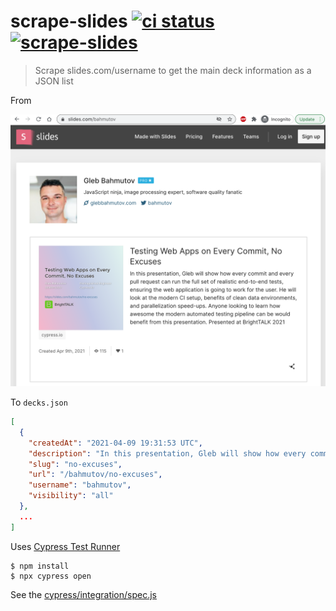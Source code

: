 # scrape-slides [![ci status][ci image]][ci url] [![scrape-slides](https://img.shields.io/endpoint?url=https://dashboard.cypress.io/badge/simple/hacxpt/main&style=flat&logo=cypress)](https://dashboard.cypress.io/projects/hacxpt/runs)
> Scrape slides.com/username to get the main deck information as a JSON list

From

![Slides account in the browser](./images/slides.png)

To `decks.json`

```json
[
  {
    "createdAt": "2021-04-09 19:31:53 UTC",
    "description": "In this presentation, Gleb will show how every commit and every pull request can run the full set of realistic end-to-end tests, ensuring the web application is going to work for the user. He will look at the modern CI setup, benefits of clean data environments, and parallelization speed-ups. Anyone looking to learn how awesome the modern automated testing pipeline can be would benefit from this presentation. Presented at BrightTALK 2021",
    "slug": "no-excuses",
    "url": "/bahmutov/no-excuses",
    "username": "bahmutov",
    "visibility": "all"
  },
  ...
]
```

Uses [Cypress Test Runner](https://github.com/cypress-io/cypress)

```
$ npm install
$ npx cypress open
```

See the [cypress/integration/spec.js](./cypress/integration/spec.js)

[ci image]: https://github.com/bahmutov/scrape-slides/workflows/scrape/badge.svg?branch=main
[ci url]: https://github.com/bahmutov/scrape-slides/actions
